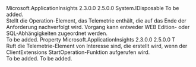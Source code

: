 <Type Name="IOperationHolder&lt;T&gt;" FullName="Microsoft.ApplicationInsights.Extensibility.IOperationHolder&lt;T&gt;">
  <TypeSignature Language="C#" Value="public interface IOperationHolder&lt;T&gt; : IDisposable" />
  <TypeSignature Language="ILAsm" Value=".class public interface auto ansi abstract IOperationHolder`1&lt;T&gt; implements class System.IDisposable" />
  <TypeSignature Language="DocId" Value="T:Microsoft.ApplicationInsights.Extensibility.IOperationHolder`1" />
  <TypeSignature Language="VB.NET" Value="Public Interface IOperationHolder(Of T)&#xA;Implements IDisposable" />
  <TypeSignature Language="F#" Value="type IOperationHolder&lt;'T&gt; = interface&#xA;    interface IDisposable" />
  <AssemblyInfo>
    <AssemblyName>Microsoft.ApplicationInsights</AssemblyName>
    <AssemblyVersion>2.3.0.0</AssemblyVersion>
    <AssemblyVersion>2.5.0.0</AssemblyVersion>
  </AssemblyInfo>
  <TypeParameters>
    <TypeParameter Name="T" />
  </TypeParameters>
  <Interfaces>
    <Interface>
      <InterfaceName>System.IDisposable</InterfaceName>
    </Interface>
  </Interfaces>
  <Docs>
    <typeparam name="T">To be added.</typeparam>
    <summary>
            Stellt die Operation-Element, das Telemetrie enthält, die auf das Ende der Anforderung nachverfolgt wird. Vorgang kann entweder WEB Edition- oder SQL-Abhängigkeiten zugeordnet werden.
            </summary>
    <remarks>To be added.</remarks>
  </Docs>
  <Members>
    <Member MemberName="Telemetry">
      <MemberSignature Language="C#" Value="public T Telemetry { get; }" />
      <MemberSignature Language="ILAsm" Value=".property instance !T Telemetry" />
      <MemberSignature Language="DocId" Value="P:Microsoft.ApplicationInsights.Extensibility.IOperationHolder`1.Telemetry" />
      <MemberSignature Language="VB.NET" Value="Public ReadOnly Property Telemetry As T" />
      <MemberSignature Language="F#" Value="member this.Telemetry : 'T" Usage="Microsoft.ApplicationInsights.Extensibility.IOperationHolder&lt;'T&gt;.Telemetry" />
      <MemberType>Property</MemberType>
      <AssemblyInfo>
        <AssemblyName>Microsoft.ApplicationInsights</AssemblyName>
        <AssemblyVersion>2.3.0.0</AssemblyVersion>
        <AssemblyVersion>2.5.0.0</AssemblyVersion>
      </AssemblyInfo>
      <ReturnValue>
        <ReturnType>T</ReturnType>
      </ReturnValue>
      <Docs>
        <summary>
            Ruft die Telemetrie-Element von Interesse sind, die erstellt wird, wenn der ClientExtensions StartOperation-Funktion aufgerufen wird.
            </summary>
        <value>To be added.</value>
        <remarks>To be added.</remarks>
      </Docs>
    </Member>
  </Members>
</Type>
